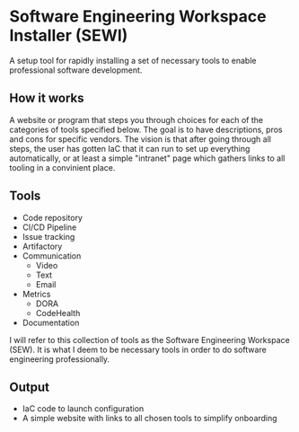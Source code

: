 # Software Engineering Workspace Installer (SEWI)
A setup tool for rapidly installing a set of necessary tools to enable professional software development. 

## How it works
A website or program that steps you through choices for each of the categories of tools specified below. The goal is to have descriptions, pros and cons for specific vendors. The vision is that after going through all steps, the user has gotten IaC that it can run to set up everything automatically, or at least a simple "intranet" page which gathers links to all tooling in a convinient place. 

## Tools
* Code repository
* CI/CD Pipeline
* Issue tracking
* Artifactory
* Communication
	* Video
	* Text
	* Email
* Metrics
	* DORA
	* CodeHealth
* Documentation

I will refer to this collection of tools as the Software Engineering Workspace (SEW). It is what I deem to be necessary tools in order to do software engineering professionally. 

## Output
* IaC code to launch configuration
* A simple website with links to all chosen tools to simplify onboarding
